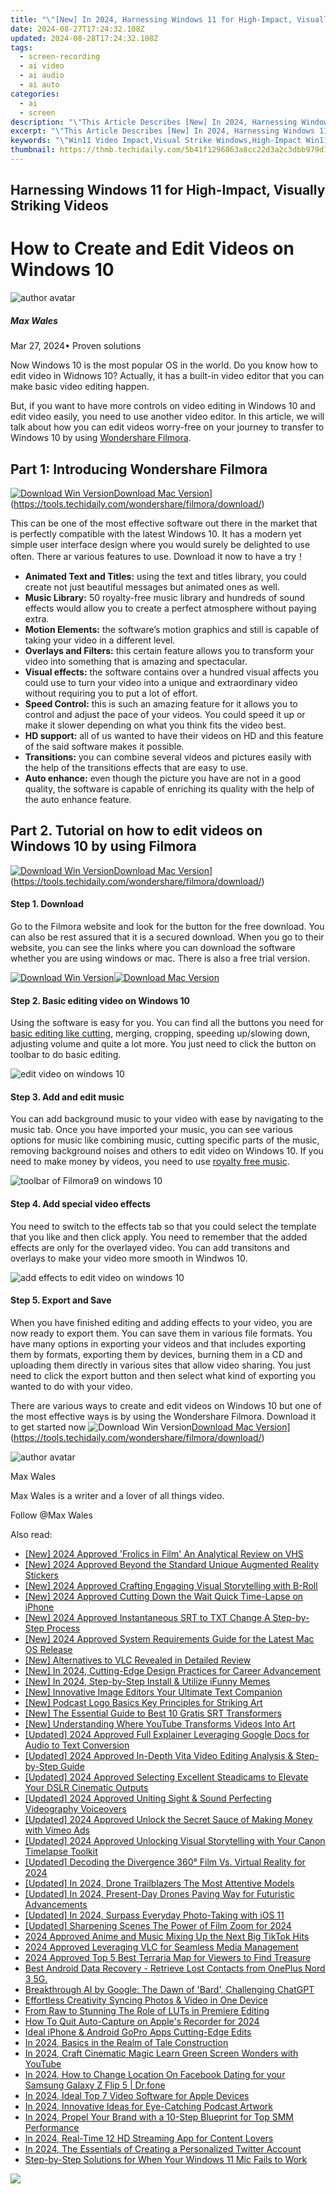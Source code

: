 ```yaml
---
title: "\"[New] In 2024, Harnessing Windows 11 for High-Impact, Visually Striking Videos\""
date: 2024-08-27T17:24:32.108Z
updated: 2024-08-28T17:24:32.108Z
tags: 
  - screen-recording
  - ai video
  - ai audio
  - ai auto
categories: 
  - ai
  - screen
description: "\"This Article Describes [New] In 2024, Harnessing Windows 11 for High-Impact, Visually Striking Videos\""
excerpt: "\"This Article Describes [New] In 2024, Harnessing Windows 11 for High-Impact, Visually Striking Videos\""
keywords: "\"Win11 Video Impact,Visual Strike Windows,High-Impact Win11 Clips,Windows 11 Video Effects,Striking Videos Win11,Impactful Win11 Content,Visually Win11 Videos\""
thumbnail: https://thmb.techidaily.com/5b41f1296863a8cc22d3a2c3dbb979d19c4362b2b1c96fbfb8d71b7193c17bd8.jpg
---
```


## Harnessing Windows 11 for High-Impact, Visually Striking Videos

# How to Create and Edit Videos on Windows 10

![author avatar](https://images.wondershare.com/filmora/article-images/max-wales-author.jpg)

##### Max Wales

 Mar 27, 2024• Proven solutions

Now Windows 10 is the most popular OS in the world. Do you know how to edit video in Widnows 10? Actually, it has a built-in video editor that you can make basic video editing happen.

But, if you want to have more controls on video editing in Windows 10 and edit video easily, you need to use another video editor. In this article, we will talk about how you can edit videos worry-free on your journey to transfer to Windows 10 by using [Wondershare Filmora](https://tools.techidaily.com/wondershare/filmora/download/).

## Part 1: Introducing Wondershare Filmora

[![Download Win Version](https://images.wondershare.com/filmora/guide/download-btn-win.jpg)](https://tools.techidaily.com/wondershare/filmora/download/)[Download Mac Version](https://images.wondershare.com/filmora/guide/download-btn-mac.jpg)](https://tools.techidaily.com/wondershare/filmora/download/)

This can be one of the most effective software out there in the market that is perfectly compatible with the latest Windows 10\. It has a modern yet simple user interface design where you would surely be delighted to use often. There ar various features to use. Download it now to have a try！

* **Animated Text and Titles:** using the text and titles library, you could create not just beautiful messages but animated ones as well.
* **Music Library:** 50 royalty-free music library and hundreds of sound effects would allow you to create a perfect atmosphere without paying extra.
* **Motion Elements:** the software’s motion graphics and still is capable of taking your video in a different level.
* **Overlays and Filters:** this certain feature allows you to transform your video into something that is amazing and spectacular.
* **Visual effects:** the software contains over a hundred visual affects you could use to turn your video into a unique and extraordinary video without requiring you to put a lot of effort.
* **Speed Control:** this is such an amazing feature for it allows you to control and adjust the pace of your videos. You could speed it up or make it slower depending on what you think fits the video best.
* **HD support:** all of us wanted to have their videos on HD and this feature of the said software makes it possible.
* **Transitions:**  you can combine several videos and pictures easily with the help of the transitions effects that are easy to use.
* **Auto enhance:** even though the picture you have are not in a good quality, the software is capable of enriching its quality with the help of the auto enhance feature.

## Part 2. Tutorial on how to edit videos on Windows 10 by using Filmora

[![Download Win Version](https://images.wondershare.com/filmora/guide/download-btn-win.jpg)](https://tools.techidaily.com/wondershare/filmora/download/)[Download Mac Version](https://images.wondershare.com/filmora/guide/download-btn-mac.jpg)](https://tools.techidaily.com/wondershare/filmora/download/)

#### Step 1\.  Download

Go to the Filmora website and look for the button for the free download. You can also be rest assured that it is a secured download. When you go to their website, you can see the links where you can download the software whether you are using windows or mac. There is also a free trial version.

[![Download Win Version](https://images.wondershare.com/filmora/guide/download-btn-win.jpg)](https://tools.techidaily.com/wondershare/filmora/download/)[![Download Mac Version](https://images.wondershare.com/filmora/guide/download-btn-mac.jpg)](https://tools.techidaily.com/wondershare/filmora/download/)

#### Step 2\.  Basic editing video on Windows 10

Using the software is easy for you. You can find all the buttons you need for [basic editing like cutting](https://tools.techidaily.com/wondershare/filmora/download/), merging, cropping, speeding up/slowing down, adjusting volume and quite a lot more. You just need to click the button on toolbar to do basic editing.

![edit video on windows 10](https://images.wondershare.com/filmora/article-images/filmora9-split.jpg)

#### Step 3\.  Add and edit music

You can add background music to your video with ease by navigating to the music tab. Once you have imported your music, you can see various options for music like combining music, cutting specific parts of the music, removing background noises and others to edit video on Windows 10\. If you need to make money by videos, you need to use [royalty free music](https://www.bensound.com/royalty-free-music).

![toolbar of Filmora9 on windows 10](https://images.wondershare.com/filmora/article-images/filmora9-audio-library.jpg)

#### Step 4\.  Add special video effects

You need to switch to the effects tab so that you could select the template that you like and then click apply. You need to remember that the added effects are only for the overlayed video. You can add transitons and overlays to make your video more smooth in Windwos 10.

![add effects to edit video on windows 10](https://images.wondershare.com/filmora/article-images/add-effects-in-filmora9.jpg)

#### Step 5\.  Export and Save

When you have finished editing and adding effects to your video, you are now ready to export them. You can save them in various file formats. You have many options in exporting your videos and that includes exporting them by formats, exporting them by devices, burning them in a CD and uploading them directly in various sites that allow video sharing. You just need to click the export button and then select what kind of exporting you wanted to do with your video.

There are various ways to create and edit videos on Windows 10 but one of the most effective ways is by using the Wondershare Filmora. Download it to get started now ![![Download Win Version](https://images.wondershare.com/filmora/guide/download-btn-win.jpg)](https://tools.techidaily.com/wondershare/filmora/download/)[Download Mac Version](https://images.wondershare.com/filmora/guide/download-btn-mac.jpg)](https://tools.techidaily.com/wondershare/filmora/download/)

![author avatar](https://images.wondershare.com/filmora/article-images/max-wales-author.jpg)

Max Wales

Max Wales is a writer and a lover of all things video.

Follow @Max Wales


<ins class="adsbygoogle"
     style="display:block"
     data-ad-format="autorelaxed"
     data-ad-client="ca-pub-7571918770474297"
     data-ad-slot="1223367746"></ins>



<ins class="adsbygoogle"
     style="display:block"
     data-ad-client="ca-pub-7571918770474297"
     data-ad-slot="8358498916"
     data-ad-format="auto"
     data-full-width-responsive="true"></ins>






<span class="atpl-alsoreadstyle">Also read:</span>
<div><ul>
<li><a href="https://fox-direct.techidaily.com/new-2024-approved-frolics-in-film-an-analytical-review-on-vhs/"><u>[New] 2024 Approved  'Frolics in Film'  An Analytical Review on VHS</u></a></li>
<li><a href="https://fox-direct.techidaily.com/new-2024-approved-beyond-the-standard-unique-augmented-reality-stickers/"><u>[New] 2024 Approved  Beyond the Standard  Unique Augmented Reality Stickers</u></a></li>
<li><a href="https://fox-direct.techidaily.com/new-2024-approved-crafting-engaging-visual-storytelling-with-b-roll/"><u>[New] 2024 Approved  Crafting Engaging Visual Storytelling with B-Roll</u></a></li>
<li><a href="https://fox-cloud.techidaily.com/new-2024-approved-cutting-down-the-wait-quick-time-lapse-on-iphone/"><u>[New] 2024 Approved  Cutting Down the Wait  Quick Time-Lapse on iPhone</u></a></li>
<li><a href="https://fox-direct.techidaily.com/new-2024-approved-instantaneous-srt-to-txt-change-a-step-by-step-process/"><u>[New] 2024 Approved  Instantaneous SRT to TXT Change  A Step-by-Step Process</u></a></li>
<li><a href="https://fox-direct.techidaily.com/new-2024-approved-system-requirements-guide-for-the-latest-mac-os-release/"><u>[New] 2024 Approved  System Requirements Guide for the Latest Mac OS Release</u></a></li>
<li><a href="https://fox-direct.techidaily.com/new-alternatives-to-vlc-revealed-in-detailed-review/"><u>[New] Alternatives to VLC Revealed in Detailed Review</u></a></li>
<li><a href="https://fox-direct.techidaily.com/new-in-2024-cutting-edge-design-practices-for-career-advancement/"><u>[New] In 2024, Cutting-Edge Design Practices for Career Advancement</u></a></li>
<li><a href="https://fox-direct.techidaily.com/new-in-2024-step-by-step-install-and-utilize-ifunny-memes/"><u>[New] In 2024, Step-by-Step  Install & Utilize iFunny Memes</u></a></li>
<li><a href="https://fox-direct.techidaily.com/new-innovative-image-editors-your-ultimate-text-companion/"><u>[New] Innovative Image Editors  Your Ultimate Text Companion</u></a></li>
<li><a href="https://fox-direct.techidaily.com/new-podcast-logo-basics-key-principles-for-striking-art/"><u>[New] Podcast Logo Basics  Key Principles for Striking Art</u></a></li>
<li><a href="https://fox-direct.techidaily.com/new-the-essential-guide-to-best-10-gratis-srt-transformers/"><u>[New] The Essential Guide to Best 10 Gratis SRT Transformers</u></a></li>
<li><a href="https://facebook-video-share.techidaily.com/new-understanding-where-youtube-transforms-videos-into-art/"><u>[New] Understanding Where YouTube Transforms Videos Into Art</u></a></li>
<li><a href="https://fox-direct.techidaily.com/updated-2024-approved-full-explainer-leveraging-google-docs-for-audio-to-text-conversion/"><u>[Updated] 2024 Approved  Full Explainer  Leveraging Google Docs for Audio to Text Conversion</u></a></li>
<li><a href="https://fox-direct.techidaily.com/updated-2024-approved-in-depth-vita-video-editing-analysis-and-step-by-step-guide/"><u>[Updated] 2024 Approved  In-Depth Vita Video Editing Analysis & Step-by-Step Guide</u></a></li>
<li><a href="https://fox-direct.techidaily.com/updated-2024-approved-selecting-excellent-steadicams-to-elevate-your-dslr-cinematic-outputs/"><u>[Updated] 2024 Approved  Selecting Excellent Steadicams to Elevate Your DSLR Cinematic Outputs</u></a></li>
<li><a href="https://fox-direct.techidaily.com/updated-2024-approved-uniting-sight-and-sound-perfecting-videography-voiceovers/"><u>[Updated] 2024 Approved  Uniting Sight & Sound  Perfecting Videography Voiceovers</u></a></li>
<li><a href="https://vimeo-videos.techidaily.com/updated-2024-approved-unlock-the-secret-sauce-of-making-money-with-vimeo-ads/"><u>[Updated] 2024 Approved  Unlock the Secret Sauce of Making Money with Vimeo Ads</u></a></li>
<li><a href="https://fox-direct.techidaily.com/updated-2024-approved-unlocking-visual-storytelling-with-your-canon-timelapse-toolkit/"><u>[Updated] 2024 Approved  Unlocking Visual Storytelling with Your Canon Timelapse Toolkit</u></a></li>
<li><a href="https://fox-cloud.techidaily.com/updated-decoding-the-divergence-360-film-vs-virtual-reality-for-2024/"><u>[Updated] Decoding the Divergence  360° Film Vs. Virtual Reality for 2024</u></a></li>
<li><a href="https://fox-cloud.techidaily.com/updated-in-2024-drone-trailblazers-the-most-attentive-models/"><u>[Updated] In 2024, Drone Trailblazers  The Most Attentive Models</u></a></li>
<li><a href="https://fox-direct.techidaily.com/updated-in-2024-present-day-drones-paving-way-for-futuristic-advancements/"><u>[Updated] In 2024, Present-Day Drones Paving Way for Futuristic Advancements</u></a></li>
<li><a href="https://fox-direct.techidaily.com/updated-in-2024-surpass-everyday-photo-taking-with-ios-11/"><u>[Updated] In 2024, Surpass Everyday Photo-Taking with iOS 11</u></a></li>
<li><a href="https://fox-direct.techidaily.com/updated-sharpening-scenes-the-power-of-film-zoom-for-2024/"><u>[Updated] Sharpening Scenes  The Power of Film Zoom for 2024</u></a></li>
<li><a href="https://tiktok-clips.techidaily.com/2024-approved-anime-and-music-mixing-up-the-next-big-tiktok-hits/"><u>2024 Approved  Anime and Music  Mixing Up the Next Big TikTok Hits</u></a></li>
<li><a href="https://video-capture.techidaily.com/2024-approved-leveraging-vlc-for-seamless-media-management/"><u>2024 Approved  Leveraging VLC for Seamless Media Management</u></a></li>
<li><a href="https://digital-screen-recording.techidaily.com/2024-approved-top-5-best-terraria-map-for-viewers-to-find-treasure/"><u>2024 Approved  Top 5 Best Terraria Map for Viewers to Find Treasure</u></a></li>
<li><a href="https://phone-solutions.techidaily.com/best-android-data-recovery-retrieve-lost-contacts-from-oneplus-nord-3-5g-by-fonelab-android-recover-contacts/"><u>Best Android Data Recovery - Retrieve Lost Contacts from OnePlus Nord 3 5G.</u></a></li>
<li><a href="https://tech-savvy.techidaily.com/breakthrough-ai-by-google-the-dawn-of-bard-challenging-chatgpt/"><u>Breakthrough AI by Google: The Dawn of 'Bard', Challenging ChatGPT</u></a></li>
<li><a href="https://extra-lessons.techidaily.com/effortless-creativity-syncing-photos-and-video-in-one-device/"><u>Effortless Creativity  Syncing Photos & Video in One Device</u></a></li>
<li><a href="https://fox-direct.techidaily.com/from-raw-to-stunning-the-role-of-luts-in-premiere-editing/"><u>From Raw to Stunning  The Role of LUTs in Premiere Editing</u></a></li>
<li><a href="https://visual-screen-recording.techidaily.com/how-to-quit-auto-capture-on-apples-recorder-for-2024/"><u>How To Quit Auto-Capture on Apple's Recorder for 2024</u></a></li>
<li><a href="https://extra-resources.techidaily.com/ideal-iphone-and-android-gopro-apps-cutting-edge-edits/"><u>Ideal iPhone & Android GoPro Apps  Cutting-Edge Edits</u></a></li>
<li><a href="https://fox-direct.techidaily.com/in-2024-basics-in-the-realm-of-tale-construction/"><u>In 2024, Basics in the Realm of Tale Construction</u></a></li>
<li><a href="https://youtube-clips.techidaily.com/in-2024-craft-cinematic-magic-learn-green-screen-wonders-with-youtube/"><u>In 2024, Craft Cinematic Magic  Learn Green Screen Wonders with YouTube</u></a></li>
<li><a href="https://location-social.techidaily.com/in-2024-how-to-change-location-on-facebook-dating-for-your-samsung-galaxy-z-flip-5-drfone-by-drfone-virtual-android/"><u>In 2024, How to Change Location On Facebook Dating for your Samsung Galaxy Z Flip 5 | Dr.fone</u></a></li>
<li><a href="https://fox-direct.techidaily.com/in-2024-ideal-top-7-video-software-for-apple-devices/"><u>In 2024, Ideal Top 7 Video Software for Apple Devices</u></a></li>
<li><a href="https://fox-direct.techidaily.com/in-2024-innovative-ideas-for-eye-catching-podcast-artwork/"><u>In 2024, Innovative Ideas for Eye-Catching Podcast Artwork</u></a></li>
<li><a href="https://fox-direct.techidaily.com/in-2024-propel-your-brand-with-a-10-step-blueprint-for-top-smm-performance/"><u>In 2024, Propel Your Brand with a 10-Step Blueprint for Top SMM Performance</u></a></li>
<li><a href="https://fox-direct.techidaily.com/in-2024-real-time-12-hd-streaming-app-for-content-lovers/"><u>In 2024, Real-Time 12 HD Streaming App for Content Lovers</u></a></li>
<li><a href="https://twitter-videos.techidaily.com/in-2024-the-essentials-of-creating-a-personalized-twitter-account/"><u>In 2024, The Essentials of Creating a Personalized Twitter Account</u></a></li>
<li><a href="https://sound-issues.techidaily.com/step-by-step-solutions-for-when-your-windows-11-mic-fails-to-work/"><u>Step-by-Step Solutions for When Your Windows 11 Mic Fails to Work</u></a></li>
</ul></div>

<!-- affiliate ads begin -->
<a href="https://secure.2checkout.com/order/checkout.php?PRODS=4715391&QTY=1&AFFILIATE=108875&CART=1"><img src="https://secure.avangate.com/images/merchant/7f687767ccf20fcea1c9dc4a5adc2326/Digisigner_banner_728_x_90_color_version.png" border="0"></a>
<!-- affiliate ads end -->